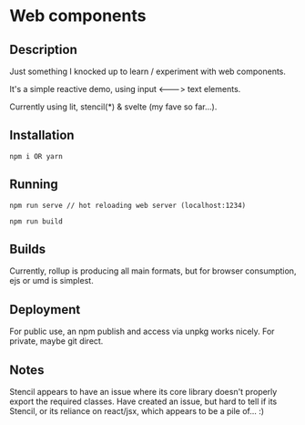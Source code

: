 Web components
==============

Description
-----------

Just something I knocked up to learn / experiment with web components.

It's a simple reactive demo, using input <---> text elements.

Currently using lit, stencil(*) & svelte (my fave so far...).

Installation
------------

```
npm i OR yarn
```

Running
-------

```
npm run serve // hot reloading web server (localhost:1234)

npm run build

```

Builds
------

Currently, rollup is producing all main formats, but for browser consumption, ejs or umd is simplest.

Deployment
----------
For public use, an npm publish and access via unpkg works nicely. For private, maybe git direct.

Notes
-----

Stencil appears to have an issue where its core library doesn't properly export the required classes.
Have created an issue, but hard to tell if its Stencil, or its reliance on react/jsx, which appears to be a pile of... :)
